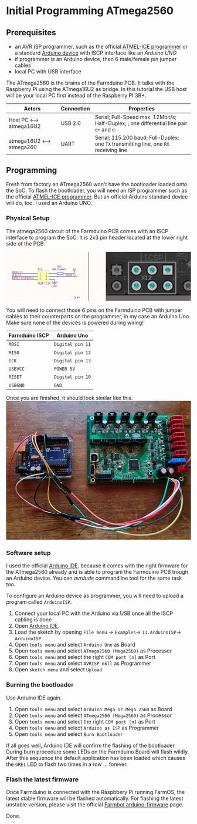 # Initial Programming ATmega2560

## Prerequisites
* an AVR ISP programmer, such as the official  [ATMEL-ICE programmer](https://www.microchip.com/en-us/development-tool/atatmel-ice) or a standard [Arduino device](https://www.arduino.cc/en/Main/Products) with ISCP interface like an *Arduino UNO*
* if programmer is an Arduino device, then 6 male/female pin jumper cables
* local PC with USB interface

The ATmega2560 is the brains of the Farmduino PCB. It talks with the Raspberry Pi using the ATmega16U2 as bridge. In this tutorial the USB host will be your local PC first instead of the Raspberry PI 3B+.

|Actors |Connection|Properties|
|-|-|-|
|Host PC <--> atmega16U2|USB 2.0|Serial; Full-Speed max. 12Mbit/s; Half-Duplex; ; one differential line pair ```d+``` and ```d-```|
|atmega16U2 <--> atmega260|UART|Serial;  115.200 baud; Full-Duplex; one ```TX``` transmitting line, one ```RX``` receiving line

## Programming

Fresh from factory an ATmega2560 won't have the bootloader loaded onto the SoC. To flash the bootloader, you will need an ISP programmer such as the official [ATMEL-ICE programmer](https://www.microchip.com/en-us/development-tool/atatmel-ice). But an official Arduino standard device will do, too. I used an Arduino UNO.

### Physical Setup

The atmega2560 circuit of the Farmduino PCB comes with an ISCP interface to program the SoC. It is 2x3 pin header located at the lower right side of the PCB.

![atmega2560](iscp-atmega2560.png) 

You will need to connect those 6 pins on the Farmduino PCB with jumper cables to their counterparts on the programmer, in my case an Arduino Uno. Make sure none of the devices is powered during wiring!

|Farmduino ISCP|Arduino Uno|
|-|-|
|`MOSI`|`Digital pin 11`|
|`MISO`|`Digital pin 12`|
|`SCK`|`Digital pin 13`|
|`USBVCC`|`POWER 5V`|
|`RESET`|`Digital pin 10`|
|`USBGND`|`GND`|

Once you are finished, it should look similar like this.
![atmega2560](wiring.png)

### Software setup

I used the official [Arduino IDE](https://www.arduino.cc/en/software), because it comes with the right firmware for the ATmega2560 already and is able to program the Farmduino PCB trough an Arduino device. You can *avrdude* commandline tool for the same task too.

To configure an Arduino device as programmer, you will need to upload a program called `ArduinoISP`.

1. Connect your local PC with the Arduino via USB once all the ISCP cabling is done
2. Open [Arduino IDE](https://www.arduino.cc/en/software).
3. Load the sketch by opening `File menu` -> `Examples`-> `11.ArduinoISP`-> `ArduinoISP`
4. Open `tools menu` and select `Arduino Uno` as Board
5. Open `tools menu` and select `ATmega2560 (Mega2560)` as Processor
6. Open `tools menu` and select the right `COM port [n]` as Port
7. Open `tools menu` and select `AVRISP mkll` as Programmer
8. Open `sketch menu` and select `Upload`

### Burning the bootloader

Use Arduino IDE again.

1. Open `tools menu` and select `Arduino Mega or Mega 2560` as Board
2. Open `tools menu` and select `ATmega2560 (Mega2560)` as Processor
3. Open `tools menu` and select the right `COM port [n]` as Port
4. Open `tools menu` and select `Arduino as ISP` as Programmer
5. Open `tools menu` and select `Burn Bootloader`

If all goes well, Arduino IDE will confirm the flashing of the bootloader. During burn procedure some LEDs on the Farmduino Board will flash wildly. After this sequence the default application has been loaded which causes the `GRE1` LED to flash two times in a row ... forever.

### Flash the latest firmware

Once Farmduino is connected with the Raspbbery Pi running FarmOS, the latest stable firmware will be flashed automatically. For flashing the latest unstable version, please visit the official [Farmbot arduino-firmware](https://github.com/FarmBot/farmbot-arduino-firmware#farmbot-arduino-firmware) page.

Done.